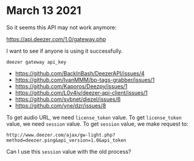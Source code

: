 # March 13 2021

So it seems this API may not work anymore:

https://api.deezer.com/1.0/gateway.php

I want to see if anyone is using it successfully.

~~~
deezer gateway api_key
~~~

- https://github.com/BackInBash/DeezerAPI/issues/4
- https://github.com/IvanMMM/bp-tags-grabber/issues/1
- https://github.com/Kaporos/Deezpy/issues/1
- https://github.com/L0v4iy/deezer-api-client/issues/1
- https://github.com/svbnet/diezel/issues/6
- https://github.com/yne/dzr/issues/8

To get audio URL, we need `license_token` value. To get `license_token` value,
we need `session` value. To get `session` value, we make request to:

~~~
http://www.deezer.com/ajax/gw-light.php?method=deezer.ping&api_version=1.0&api_token
~~~

Can I use this `session` value with the old process?
